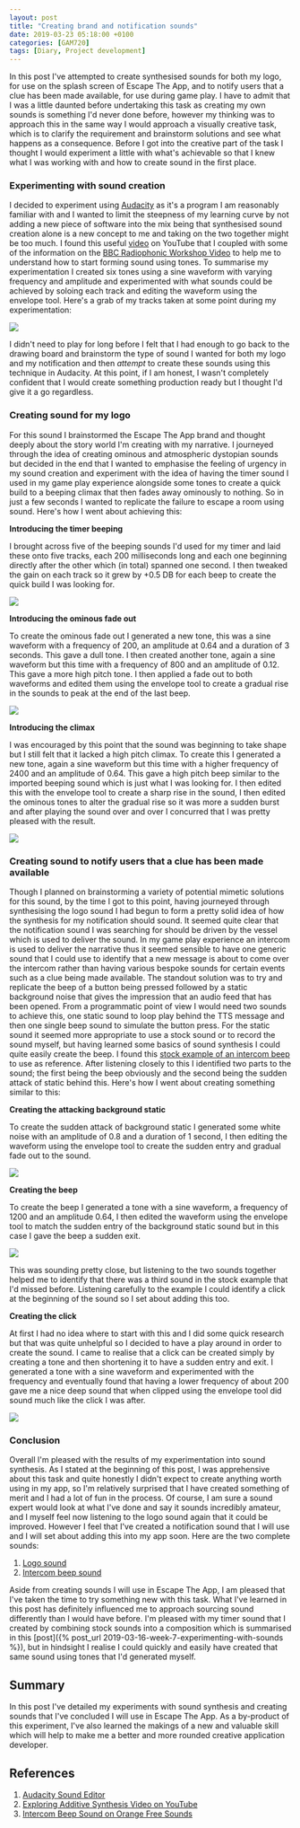 ```yaml
---
layout: post
title: "Creating brand and notification sounds"
date: 2019-03-23 05:18:00 +0100
categories: [GAM720]
tags: [Diary, Project development]
---
```


In this post I've attempted to create synthesised sounds for both my logo, for use on the splash screen of Escape The App, and to notify users that a clue has been made available, for use during game play. I have to admit that I was a little daunted before undertaking this task as creating my own sounds is something I'd never done before, however my thinking was to approach this in the same way I would approach a visually creative task, which is to clarify the requirement and brainstorm solutions and see what happens as a consequence. Before I got into the creative part of the task I thought I would experiment a little with what's achievable so that I knew what I was working with and how to create sound in the first place.

### Experimenting with sound creation

I decided to experiment using [Audacity](https://www.audacityteam.org) as it's a program I am reasonably familiar with and I wanted to limit the steepness of my learning curve by not adding a new piece of software into the mix being that synthesised sound creation alone is a new concept to me and taking on the two together might be too much. I found this useful [video](https://www.youtube.com/watch?v=1ngGaYIzvsU) on YouTube that I coupled with some of the information on the [BBC Radiophonic Workshop Video](https://falmouthflexible.instructure.com/courses/296/pages/week-8-bbc-radiophonic-workshop?module_item_id=19103) to help me to understand how to start forming sound using tones. To summarise my experimentation I created six tones using a sine waveform with varying frequency and amplitude and experimented with what sounds could be achieved by soloing each track and editing the waveform using the envelope tool. Here's a grab of my tracks taken at some point during my experimentation:

![](/assets/img/GAM720_Wk8_Audacity--001.png)

I didn't need to play for long before I felt that I had enough to go back to the drawing board and brainstorm the type of sound I wanted for both my logo and my notification and then *attempt* to create these sounds using this technique in Audacity. At this point, if I am honest, I wasn't completely confident that I would create something production ready but I thought I'd give it a go regardless.

### Creating sound for my logo

For this sound I brainstormed the Escape The App brand and thought deeply about the story world I'm creating with my narrative. I journeyed through the idea of creating ominous and atmospheric dystopian sounds but decided in the end that I wanted to emphasise the feeling of urgency in my sound creation and experiment with the idea of having the timer sound I used in my game play experience alongside some tones to create a quick build to a beeping climax that then fades away ominously to nothing. So in just a few seconds I wanted to replicate the failure to escape a room using sound. Here's how I went about achieving this:

**Introducing the timer beeping**

I brought across five of the beeping sounds I'd used for my timer and laid these onto five tracks, each 200 milliseconds long and each one beginning directly after the other which (in total) spanned one second. I then tweaked the gain on each track so it grew by +0.5 DB for each beep to create the quick build I was looking for.

![](/assets/img/GAM720_Wk8_Audacity--002.png)

**Introducing the ominous fade out**

To create the ominous fade out I generated a new tone, this was a sine waveform with a frequency of 200, an amplitude at 0.64 and a duration of 3 seconds. This gave a dull tone. I then created another tone, again a sine waveform but this time with a frequency of 800 and an amplitude of 0.12. This gave a more high pitch tone. I then applied a fade out to both waveforms and edited them using the envelope tool to create a gradual rise in the sounds to peak at the end of the last beep.

![](/assets/img/GAM720_Wk8_Audacity--003.png)

**Introducing the climax**

I was encouraged by this point that the sound was beginning to take shape but I still felt that it lacked a high pitch climax. To create this I generated a new tone, again a sine waveform but this time with a higher frequency of 2400 and an amplitude of 0.64. This gave a high pitch beep similar to the imported beeping sound which is just what I was looking for. I then edited this with the envelope tool to create a sharp rise in the sound, I then edited the ominous tones to alter the gradual rise so it was more a sudden burst and after playing the sound over and over I concurred that I was pretty pleased with the result.

![](/assets/img/GAM720_Wk8_Audacity--004.png)

### Creating sound to notify users that a clue has been made available

Though I planned on brainstorming a variety of potential mimetic solutions for this sound, by the time I got to this point, having journeyed through synthesising the logo sound I had begun to form a pretty solid idea of how the synthesis for my notification should sound. It seemed quite clear that the notification sound I was searching for should be driven by the vessel which is used to deliver the sound. In my game play experience an intercom is used to deliver the narrative thus it seemed sensible to have one generic sound that I could use to identify that a new message is about to come over the intercom rather than having various bespoke sounds for certain events such as a clue being made available. The standout solution was to try and replicate the beep of a button being pressed followed by a static background noise that gives the impression that an audio feed that has been opened. From a programmatic point of view I would need two sounds to achieve this, one static sound to loop play behind the TTS message and then one single beep sound to simulate the button press. For the static sound it seemed more appropriate to use a stock sound or to record the sound myself, but having learned some basics of sound synthesis I could quite easily create the beep. I found this [stock example of an intercom beep](http://www.orangefreesounds.com/intercom-beep-sound) to use as reference. After listening closely to this I identified two parts to the sound; the first being the beep obviously and the second being the sudden attack of static behind this. Here's how I went about creating something similar to this:

**Creating the attacking background static**

To create the sudden attack of background static I generated some white noise with an amplitude of 0.8 and a duration of 1 second, I then editing the waveform using the envelope tool to create the sudden entry and gradual fade out to the sound.

![](/assets/img/GAM720_Wk8_Audacity--005.png)

**Creating the beep**

To create the beep I generated a tone with a sine waveform, a frequency of 1200 and an amplitude 0.64, I then edited the waveform using the envelope tool to match the sudden entry of the background static sound but in this case I gave the beep a sudden exit.   

![](/assets/img/GAM720_Wk8_Audacity--006.png)

This was sounding pretty close, but listening to the two sounds together helped me to identify that there was a third sound in the stock example that I'd missed before. Listening carefully to the example I could identify a click at the beginning of the sound so I set about adding this too.

**Creating the click**

At first I had no idea where to start with this and I did some quick research but that was quite unhelpful so I decided to have a play around in order to create the sound. I came to realise that a click can be created simply by creating a tone and then shortening it to have a sudden entry and exit. I generated a tone with a sine waveform and experimented with the frequency and eventually found that having a lower frequency of about 200 gave me a nice deep sound that when clipped using the envelope tool did sound much like the click I was after.

![](/assets/img/GAM720_Wk8_Audacity--007.png)

### Conclusion

Overall I'm pleased with the results of my experimentation into sound synthesis. As I stated at the beginning of this post, I was apprehensive about this task and quite honestly I didn't expect to create anything worth using in my app, so I'm relatively surprised that I have created something of merit and I had a lot of fun in the process. Of course, I am sure a sound expert would look at what I've done and say it sounds incredibly amateur, and I myself feel now listening to the logo sound again that it could be improved. However I feel that I've created a notification sound that I will use and I will set about adding this into my app soon. Here are the two complete sounds:

1. [Logo sound](/assets/sound/GAM720_Wk8_LogoSound.mp3)
2. [Intercom beep sound](/assets/sound/GAM720_Wk8_IntercomBeep.mp3)

Aside from creating sounds I will use in Escape The App, I am pleased that I've taken the time to try something new with this task. What I've learned in this post has definitely influenced me to approach sourcing sound differently than I would have before. I'm pleased with my timer sound that I created by combining stock sounds into a composition which is summarised in this [post]({% post_url 2019-03-16-week-7-experimenting-with-sounds %}), but in hindsight I realise I could quickly and easily have created that same sound using tones that I'd generated myself.

## Summary

In this post I've detailed my experiments with sound synthesis and creating sounds that I've concluded I will use in Escape The App. As a by-product of this experiment, I've also learned the makings of a new and valuable skill which will help to make me a better and more rounded creative application developer.

## References

1. [Audacity Sound Editor](https://www.audacityteam.org)
2. [Exploring Additive Synthesis Video on YouTube](https://www.youtube.com/watch?v=1ngGaYIzvsU)
3. [Intercom Beep Sound on Orange Free Sounds](http://www.orangefreesounds.com/intercom-beep-sound)
